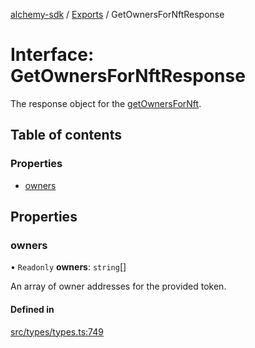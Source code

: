 [alchemy-sdk](../README.md) / [Exports](../modules.md) / GetOwnersForNftResponse

# Interface: GetOwnersForNftResponse

The response object for the [getOwnersForNft](../classes/NftNamespace.md#getownersfornft).

## Table of contents

### Properties

- [owners](GetOwnersForNftResponse.md#owners)

## Properties

### owners

• `Readonly` **owners**: `string`[]

An array of owner addresses for the provided token.

#### Defined in

[src/types/types.ts:749](https://github.com/alchemyplatform/alchemy-sdk-js/blob/0c05b32/src/types/types.ts#L749)

